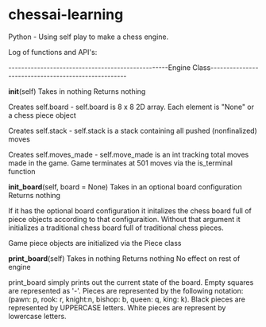 # chessai-learning
Python - Using self play to make a chess engine.

Log of functions and API's:

--------------------------------------------------Engine Class----------------------------------------------------

__init__(self)
Takes in nothing
Returns nothing

Creates self.board - 
self.board is 8 x 8 2D array. Each element is "None" or a chess piece object

Creates self.stack -
self.stack is a stack containing all pushed (nonfinalized) moves

Creates self.moves_made -
self.move_made is an int tracking total moves made in the game. Game terminates at 501 moves via the is_terminal function


__init_board__(self, board = None)
Takes in an optional board configuration
Returns nothing

If it has the optional board configuration it initalizes the chess board full of piece objects according to that configuraition. Without that argument it initializes a traditional chess board full of traditional chess pieces.

Game piece objects are initialized via the Piece class

__print_board__(self)
Takes in nothing
Returns nothing
No effect on rest of engine

print_board simply prints out the current state of the board. Empty squares are represented as '-'. 
Pieces are represented by the   following notation: (pawn: p, rook: r, knight:n, bishop: b, queen: q, king: k). 
Black pieces are represented by UPPERCASE letters. White pieces are represent by lowercase letters.
